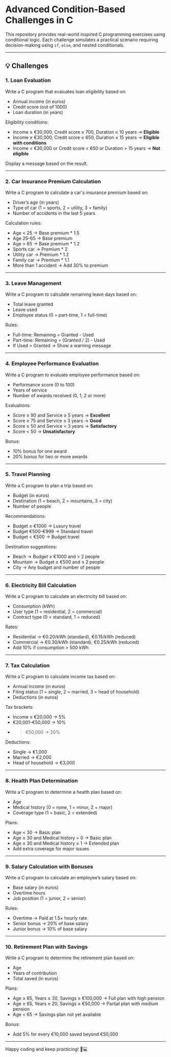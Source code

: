 # Advanced Condition-Based Challenges in C

This repository provides real-world inspired C programming exercises using conditional logic. Each challenge simulates a practical scenario requiring decision-making using `if`, `else`, and nested conditionals.

---

## 💡 Challenges

### 1. Loan Evaluation
Write a C program that evaluates loan eligibility based on:
- Annual income (in euros)
- Credit score (out of 1000)
- Loan duration (in years)

Eligibility conditions:
- Income ≥ €30,000, Credit score ≥ 700, Duration ≤ 10 years → **Eligible**
- Income ≥ €30,000, Credit score ≥ 650, Duration ≤ 15 years → **Eligible with conditions**
- Income < €30,000 or Credit score < 650 or Duration > 15 years → **Not eligible**

Display a message based on the result.

---

### 2. Car Insurance Premium Calculation
Write a C program to calculate a car's insurance premium based on:
- Driver’s age (in years)
- Type of car (1 = sports, 2 = utility, 3 = family)
- Number of accidents in the last 5 years

Calculation rules:
- Age < 25 → Base premium * 1.5  
- Age 25–65 → Base premium  
- Age > 65 → Base premium * 1.2  
- Sports car → Premium * 2  
- Utility car → Premium * 1.2  
- Family car → Premium * 1.1  
- More than 1 accident → Add 30% to premium

---

### 3. Leave Management
Write a C program to calculate remaining leave days based on:
- Total leave granted
- Leave used
- Employee status (0 = part-time, 1 = full-time)

Rules:
- Full-time: Remaining = Granted - Used  
- Part-time: Remaining = (Granted / 2) - Used  
- If Used > Granted → Show a warning message

---

### 4. Employee Performance Evaluation
Write a C program to evaluate employee performance based on:
- Performance score (0 to 100)
- Years of service
- Number of awards received (0, 1, 2 or more)

Evaluations:
- Score ≥ 90 and Service ≥ 5 years → **Excellent**
- Score ≥ 75 and Service ≥ 3 years → **Good**
- Score ≥ 50 and Service < 3 years → **Satisfactory**
- Score < 50 → **Unsatisfactory**

Bonus:
- 10% bonus for one award  
- 20% bonus for two or more awards

---

### 5. Travel Planning
Write a C program to plan a trip based on:
- Budget (in euros)
- Destination (1 = beach, 2 = mountains, 3 = city)
- Number of people

Recommendations:
- Budget ≥ €1000 → Luxury travel  
- Budget €500–€999 → Standard travel  
- Budget < €500 → Budget travel

Destination suggestions:
- Beach → Budget ≥ €1000 and > 2 people  
- Mountain → Budget ≥ €500 and ≤ 2 people  
- City → Any budget and number of people

---

### 6. Electricity Bill Calculation
Write a C program to calculate an electricity bill based on:
- Consumption (kWh)
- User type (1 = residential, 2 = commercial)
- Contract type (0 = standard, 1 = reduced)

Rates:
- Residential → €0.20/kWh (standard), €0.15/kWh (reduced)  
- Commercial → €0.30/kWh (standard), €0.25/kWh (reduced)  
- Add 10% if consumption > 500 kWh

---

### 7. Tax Calculation
Write a C program to calculate income tax based on:
- Annual income (in euros)
- Filing status (1 = single, 2 = married, 3 = head of household)
- Deductions (in euros)

Tax brackets:
- Income ≤ €20,000 → 5%  
- €20,001–€50,000 → 10%  
- > €50,000 → 20%

Deductions:
- Single → €1,000  
- Married → €2,000  
- Head of household → €3,000

---

### 8. Health Plan Determination
Write a C program to determine a health plan based on:
- Age
- Medical history (0 = none, 1 = minor, 2 = major)
- Coverage type (1 = basic, 2 = extended)

Plans:
- Age < 30 → Basic plan  
- Age ≥ 30 and Medical history = 0 → Basic plan  
- Age ≥ 30 and Medical history ≥ 1 → Extended plan  
- Add extra coverage for major issues

---

### 9. Salary Calculation with Bonuses
Write a C program to calculate an employee’s salary based on:
- Base salary (in euros)
- Overtime hours
- Job position (1 = junior, 2 = senior)

Rules:
- Overtime → Paid at 1.5× hourly rate  
- Senior bonus → 20% of base salary  
- Junior bonus → 10% of base salary

---

### 10. Retirement Plan with Savings
Write a C program to determine the retirement plan based on:
- Age
- Years of contribution
- Total saved (in euros)

Plans:
- Age ≥ 65, Years ≥ 30, Savings ≥ €100,000 → Full plan with high pension  
- Age ≥ 65, Years ≥ 20, Savings ≥ €50,000 → Partial plan with medium pension  
- Age < 65 → Savings plan not yet available

Bonus:
- Add 5% for every €10,000 saved beyond €50,000

---

Happy coding and keep practicing! 💼💻
